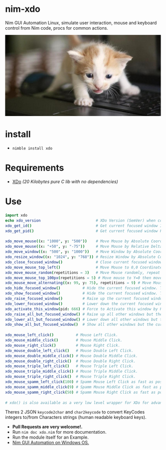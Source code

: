 # nim-xdo

Nim GUI Automation Linux, simulate user interaction, mouse and keyboard control from Nim code, procs for common actions.

![Keyboard](https://raw.githubusercontent.com/juancarlospaco/nim-xdo/master/keyboard_kitten.jpg "Keyboard typing simulation for everyone")


# install

- `nimble install xdo`


# Requirements

- [XDo](https://github.com/baskerville/xdo#xdo1) *(20 Kilobytes pure C lib with no dependencies)*


# Use

```nim
import xdo
echo xdo_version                         # XDo Version (SemVer) when compiled.
xdo_get_id()                             # Get current focused window ID.
xdo_get_pid()                            # Get current focused window PID.

xdo_move_mouse((x: "1000", y: "500"))    # Move Mouse by Absolute Coordinates.
xdo_move_mouse((x: "+50", y: "-75"))     # Move Mouse by Relative Delta.
xdo_move_window((x: "500", y: "1000"))   # Move Window by Absolute Coordinates.
xdo_resize_window((x: "1024", y: "768")) # Resize Window by Absolute Coordinates.
xdo_close_focused_window()               # Close current focused window.
xdo_move_mouse_top_left()                # Move Mouse to 0,0 Coordinates.
xdo_move_mouse_random(repetitions = 3)   # Move Mouse randomly, repeat 3 times.
xdo_move_mouse_top_100px(repetitions = 5) # Move mouse to Y=0 then move on jumps of 100px.
xdo_mouse_move_alternating((x: 99, y: 75), repetitions = 9) # Move Mouse on ZigZag, repeat 9 times.
xdo_hide_focused_window()          # Hide the current focused window. This is NOT Minimize.
xdo_show_focused_window()          # Hide the current focused window. This is NOT Maximize.
xdo_raise_focused_window()         # Raise up the current focused window.
xdo_lower_focused_window()         # Lower down the current focused window.
xdo_activate_this_window(pid: 666) # Force to Activate this window by PID.
xdo_raise_all_but_focused_window() # Raise up all other windows but the current focused window.
xdo_lower_all_but_focused_window() # Lower down all other windows but the current focused window.
xdo_show_all_but_focused_window()  # Show all other windows but the current focused window.

xdo_mouse_left_click()          # Mouse Left Click.
xdo_mouse_middle_click()        # Mouse Middle Click.
xdo_mouse_right_click()         # Mouse Right Click.
xdo_mouse_double_left_click()   # Mouse Double Left Click.
xdo_mouse_double_middle_click() # Mouse Double Middle Click.
xdo_mouse_double_right_click()  # Mouse Double Right Click.
xdo_mouse_triple_left_click()   # Mouse Triple Left Click.
xdo_mouse_triple_middle_click() # Mouse Triple Middle Click.
xdo_mouse_triple_right_click()  # Mouse Triple Right Click.
xdo_mouse_spamm_left_click(100) # Spamm Mouse Left Click as fast as possible.
xdo_mouse_spamm_middle_click(9) # Spamm Mouse Middle Click as fast as possible.
xdo_mouse_spamm_right_click(50) # Spamm Mouse Right Click as fast as possible.

# xdo() is also available as a very low level wrapper for XDo for advanced developers.
```

Theres 2 JSON `keycode2char` and `char2keycode` to convert KeyCodes integers to/from Characters strings (human readable keyboard keys).

- **Pull Requests are very welcome!.**
- Run `nim doc xdo.nim` for more documentation.
- Run the module itself for an Example.
- [Nim GUI Automation on Windows OS.](https://nimble.directory/pkg/autome)
